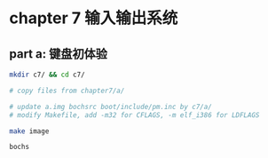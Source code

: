 # chapter 7 输入输出系统

## part a: 键盘初体验

```bash
mkdir c7/ && cd c7/

# copy files from chapter7/a/

# update a.img bochsrc boot/include/pm.inc by c7/a/
# modify Makefile, add -m32 for CFLAGS, -m elf_i386 for LDFLAGS

make image

bochs

```



